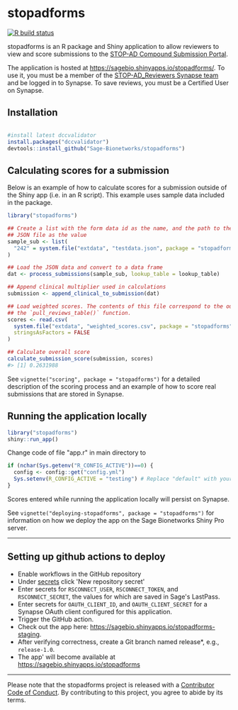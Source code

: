 <!-- README.md is generated from README.Rmd. Please edit that file -->

stopadforms
===========

<!-- badges: start -->

[![R build
status](https://github.com/Sage-Bionetworks/stopadforms/workflows/R-CMD-check/badge.svg)](https://github.com/Sage-Bionetworks/stopadforms/actions)
<!-- badges: end -->

stopadforms is an R package and Shiny application to allow reviewers to
view and score submissions to the [STOP-AD Compound Submission
Portal](https://stopadportal.synapse.org/#/).

The application is hosted at
<https://sagebio.shinyapps.io/stopadforms/>. To use it, you
must be a member of the [STOP-AD\_Reviewers Synapse
team](https://www.synapse.org/#!Team:3403721) and be logged in to
Synapse. To save reviews, you must be a Certified User on Synapse.

Installation
------------

``` r

#install latest dccvalidator
install.packages("dccvalidator")
devtools::install_github("Sage-Bionetworks/stopadforms")

```

Calculating scores for a submission
-----------------------------------

Below is an example of how to calculate scores for a submission outside
of the Shiny app (i.e. in an R script). This example uses sample data
included in the package.

``` r
library("stopadforms")

## Create a list with the form data id as the name, and the path to the included
## JSON file as the value
sample_sub <- list(
  "242" = system.file("extdata", "testdata.json", package = "stopadforms")
)

## Load the JSON data and convert to a data frame
dat <- process_submissions(sample_sub, lookup_table = lookup_table)

## Append clinical multiplier used in calculations
submission <- append_clinical_to_submission(dat)

## Load weighted scores. The contents of this file correspond to the output of
## the `pull_reviews_table()` function.
scores <- read.csv(
  system.file("extdata", "weighted_scores.csv", package = "stopadforms"),
  stringsAsFactors = FALSE
)

## Calculate overall score
calculate_submission_score(submission, scores)
#> [1] 0.2631988
```

See `vignette("scoring", package = "stopadforms")` for a detailed
description of the scoring process and an example of how to score real
submissions that are stored in Synapse.

Running the application locally
-------------------------------

``` r
library("stopadforms")
shiny::run_app()
```

Change code of file "app.r" in main directory to

``` r
if (nchar(Sys.getenv("R_CONFIG_ACTIVE"))==0) {
  config <- config::get("config.yml")
  Sys.setenv(R_CONFIG_ACTIVE = "testing") # Replace "default" with your config
}
```

Scores entered while running the application locally will persist on
Synapse.

See `vignette("deploying-stopadforms", package = "stopadforms")` for
information on how we deploy the app on the Sage Bionetworks Shiny Pro
server.

------------------------------------------------------------------------

Setting up github actions to deploy
-------------------------------

- Enable workflows in the GitHub repository
- Under [secrets](https://github.com/Sage-Bionetworks/stopadforms/settings/secrets/actions) click 'New repository secret'
- Enter secrets for `RSCONNECT_USER`, `RSCONNECT_TOKEN`, and `RSCONNECT_SECRET`, the values for which are saved in Sage's LastPass.
- Enter secrets for `OAUTH_CLIENT_ID`, and `OAUTH_CLIENT_SECRET` for a Synapse OAuth client configured for this application.
- Trigger the GitHub action.
- Check out the app here: https://sagebio.shinyapps.io/stopadforms-staging.
- After verifying correctness, create a Git branch named release*, e.g., `release-1.0`.
- The app' will become available at https://sagebio.shinyapps.io/stopadforms

------------------------------------------------------------------------

Please note that the stopadforms project is released with a [Contributor
Code of Conduct](.github/CODE_OF_CONDUCT.md). By contributing to this
project, you agree to abide by its terms.

